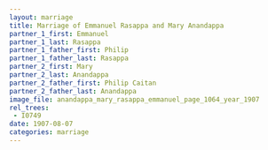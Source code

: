 ```yaml
---
layout: marriage
title: Marriage of Emmanuel Rasappa and Mary Anandappa
partner_1_first: Emmanuel
partner_1_last: Rasappa
partner_1_father_first: Philip
partner_1_father_last: Rasappa
partner_2_first: Mary
partner_2_last: Anandappa
partner_2_father_first: Philip Caitan
partner_2_father_last: Anandappa
image_file: anandappa_mary_rasappa_emmanuel_page_1064_year_1907
rel_trees:
 - I0749
date: 1907-08-07
categories: marriage
---
```


